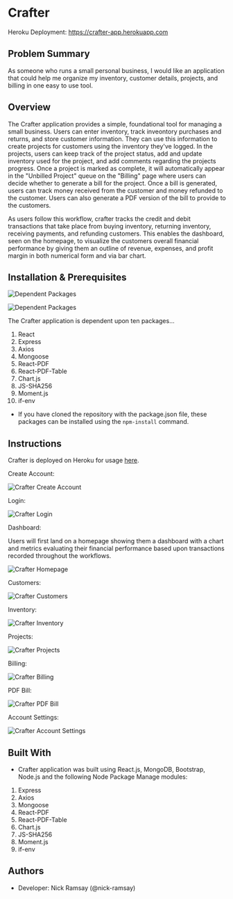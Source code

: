 # Crafter

Heroku Deployment: https://crafter-app.herokuapp.com

## Problem Summary 
As someone who runs a small personal business, I would like an application that could help me organize my inventory, customer details, projects, and billing in one easy to use tool.

## Overview
The Crafter application provides a simple, foundational tool for managing a small business. Users can enter inventory, track inveontory purchases and returns, and store customer information. They can use this information to create projects for customers using the inventory they've logged. In the projects, users can keep track of the project status, add and update inventory used for the project, and add comments regarding the projects progress. Once a project is marked as complete, it will automatically appear in the "Unbilled Project" queue on the "Billing" page where users can decide whether to generate a bill for the project. Once a bill is generated, users can track money received from the customer and money refunded to the customer. Users can also generate a PDF version of the bill to provide to the customers. 

As users follow this workflow, crafter tracks the credit and debit transactions that take place from buying inventory, returning inventory, receiving payments, and refunding customers. This enables the dashboard, seen on the homepage, to visualize the customers overall financial performance by giving them an outline of revenue, expenses, and profit margin in both numerical form and via bar chart.

## Installation & Prerequisites

![Dependent Packages](https://github.com/nick-ramsay/readme-images/blob/master/crafter/dependent-react-packages.jpg?raw=true)

![Dependent Packages](https://github.com/nick-ramsay/readme-images/blob/master/crafter/dependent-packages.jpg?raw=true)

The Crafter application is dependent upon ten packages...

 1. React
 2. Express
 3. Axios
 4. Mongoose
 5. React-PDF
 6. React-PDF-Table
 7. Chart.js
 8. JS-SHA256
 9. Moment.js
 10. if-env
 
- If you have cloned the repository with the package.json file, these packages can be installed using the ```npm-install``` command.

## Instructions

Crafter is deployed on Heroku for usage [here](https://crafter-app.herokuapp.com).

Create Account:

![Crafter Create Account](https://github.com/nick-ramsay/readme-images/blob/master/crafter/create-account.jpg?raw=true)

Login:

![Crafter Login](https://github.com/nick-ramsay/readme-images/blob/master/crafter/login.jpg?raw=true)

Dashboard:

Users will first land on a homepage showing them a dashboard with a chart and metrics evaluating their financial performance based upon transactions recorded throughout the workflows.

![Crafter Homepage](https://github.com/nick-ramsay/readme-images/blob/master/crafter/homepage-metrics.jpg?raw=true)

Customers:

![Crafter Customers](https://github.com/nick-ramsay/readme-images/blob/master/crafter/customers.jpg?raw=true)

Inventory:

![Crafter Inventory](https://github.com/nick-ramsay/readme-images/blob/master/crafter/inventory.jpg?raw=true)

Projects:

![Crafter Projects](https://github.com/nick-ramsay/readme-images/blob/master/crafter/projects.jpg?raw=true)

Billing:

![Crafter Billing](https://github.com/nick-ramsay/readme-images/blob/master/crafter/billing.jpg?raw=true)

PDF Bill:

![Crafter PDF Bill](https://github.com/nick-ramsay/readme-images/blob/master/crafter/pdf-bill.jpg?raw=true)

Account Settings:

![Crafter Account Settings](https://github.com/nick-ramsay/readme-images/blob/master/crafter/account-settings.jpg?raw=true)


## Built With
- Crafter application was built using React.js, MongoDB, Bootstrap, Node.js and the following Node Package Manage modules:

 1. Express
 2. Axios
 3. Mongoose
 4. React-PDF
 5. React-PDF-Table
 6. Chart.js
 7. JS-SHA256
 8. Moment.js
 9. if-env

## Authors 
- Developer: Nick Ramsay (@nick-ramsay)